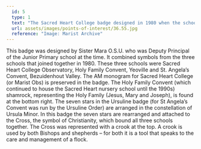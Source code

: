 ```yaml
---
  id: 5
  type: 1
  text: "The Sacred Heart College badge designed in 1980 when the school became co-educational."
  url: assets/images/points-of-interest/36.55.jpg
  reference: "Image: Marist Archive"
---
```

This badge was designed by Sister Mara O.S.U. who was Deputy Principal of the Junior Primary school at the time. It combined symbols from the three schools that joined together in 1980. These three schools were Sacred Heart College Observatory, Holy Family Convent, Yeoville and St. Angela’s Convent, Bezuidenhout Valley. The AM monogram for Sacred Heart College (or Marist Obs) is preserved in the badge. The Holy Family Convent (which continued to house the Sacred Heart nursery school until the 1990s) shamrock, representing the Holy Family (Jesus, Mary and Joseph), is found at the bottom right. The seven stars in the Ursuline badge (for St Angela’s Convent was run by the Ursuline Order) are arranged in the constellation of Ursula Minor. In this badge the seven stars are rearranged and attached to the Cross, the symbol of Christianity, which bound all three schools together. The Cross was represented with a crook at the top. A crook is used by both Bishops and shepherds –  for both it is a tool that speaks to the care and management of a flock. 

        